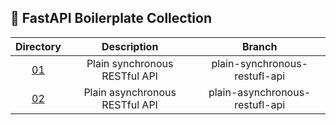 ## :rocket: FastAPI Boilerplate Collection


|Directory|Description|Branch|
|:-------:|:--------:|:-----:|
|[01](./01/README.md)|Plain synchronous RESTful API|plain-synchronous-restufl-api|
|[02](./02/README.md)|Plain asynchronous RESTful API|plain-asynchronous-restufl-api|